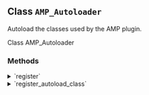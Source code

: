 ## Class `AMP_Autoloader`

Autoload the classes used by the AMP plugin.

Class AMP_Autoloader

### Methods
<details>
<summary>`register`</summary>

```php
static public register()
```

Registers this autoloader to PHP.


</details>
<details>
<summary>`register_autoload_class`</summary>

```php
static public register_autoload_class( $class_name, $filepath )
```

Allows an extensions plugin to register a class and its file for autoloading

phpcs:disable VariableAnalysis.CodeAnalysis.VariableAnalysis.UnusedVariable


</details>
